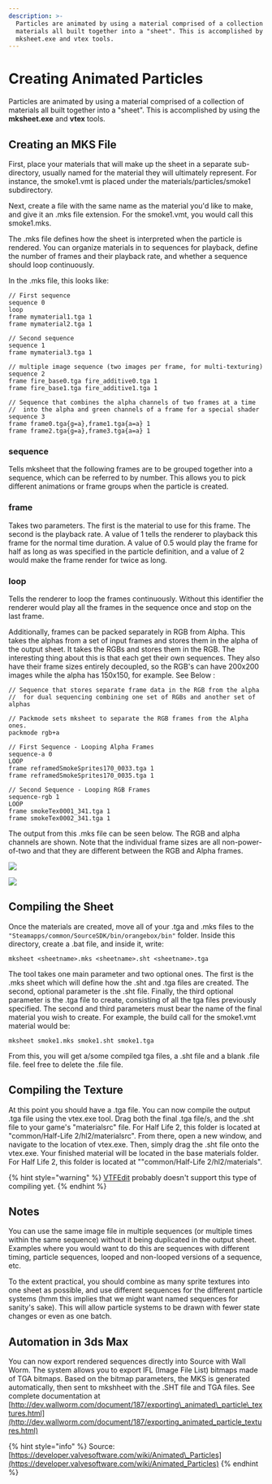 ```yaml
---
description: >-
  Particles are animated by using a material comprised of a collection of
  materials all built together into a "sheet". This is accomplished by using the
  mksheet.exe and vtex tools.
---
```


# Creating Animated Particles

Particles are animated by using a material comprised of a collection of materials all built together into a "sheet". This is accomplished by using the **mksheet.exe** and **vtex** tools.

## Creating an MKS File

First, place your materials that will make up the sheet in a separate sub-directory, usually named for the material they will ultimately represent. For instance, the smoke1.vmt is placed under the materials/particles/smoke1 subdirectory.

Next, create a file with the same name as the material you'd like to make, and give it an .mks file extension. For the smoke1.vmt, you would call this smoke1.mks.

The .mks file defines how the sheet is interpreted when the particle is rendered. You can organize materials in to sequences for playback, define the number of frames and their playback rate, and whether a sequence should loop continuously.

In the .mks file, this looks like:

```text
// First sequence
sequence 0
loop
frame mymaterial1.tga 1
frame mymaterial2.tga 1

// Second sequence
sequence 1
frame mymaterial3.tga 1

// multiple image sequence (two images per frame, for multi-texturing)
sequence 2
frame fire_base0.tga fire_additive0.tga 1
frame fire_base1.tga fire_additive1.tga 1

// Sequence that combines the alpha channels of two frames at a time
//  into the alpha and green channels of a frame for a special shader
sequence 3
frame frame0.tga{g=a},frame1.tga{a=a} 1
frame frame2.tga{g=a},frame3.tga{a=a} 1
```

### sequence

Tells mksheet that the following frames are to be grouped together into a sequence, which can be referred to by number. This allows you to pick different animations or frame groups when the particle is created.

### frame

Takes two parameters. The first is the material to use for this frame. The second is the playback rate. A value of 1 tells the renderer to playback this frame for the normal time duration. A value of 0.5 would play the frame for half as long as was specified in the particle definition, and a value of 2 would make the frame render for twice as long.

### loop

Tells the renderer to loop the frames continuously. Without this identifier the renderer would play all the frames in the sequence once and stop on the last frame.

Additionally, frames can be packed separately in RGB from Alpha. This takes the alphas from a set of input frames and stores them in the alpha of the output sheet. It takes the RGBs and stores them in the RGB. The interesting thing about this is that each get their own sequences. They also have their frame sizes entirely decoupled, so the RGB's can have 200x200 images while the alpha has 150x150, for example. See Below :

```text
// Sequence that stores separate frame data in the RGB from the alpha
//  for dual sequencing combining one set of RGBs and another set of alphas

// Packmode sets mksheet to separate the RGB frames from the Alpha ones.
packmode rgb+a

// First Sequence - Looping Alpha Frames
sequence-a 0
LOOP
frame reframedSmokeSprites170_0033.tga 1
frame reframedSmokeSprites170_0035.tga 1

// Second Sequence - Looping RGB Frames
sequence-rgb 1
LOOP
frame smokeTex0001_341.tga 1
frame smokeTex0002_341.tga 1
```

The output from this .mks file can be seen below. The RGB and alpha channels are shown. Note that the individual frame sizes are all non-power-of-two and that they are different between the RGB and Alpha frames.

![](../../../.gitbook/assets/vista_smoke_rgb.jpg)

![](../../../.gitbook/assets/vista_smoke_alpha.jpg)

## Compiling the Sheet

Once the materials are created, move all of your .tga and .mks files to the `"Steamapps/common/SourceSDK/bin/orangebox/bin"` folder. Inside this directory, create a .bat file, and inside it, write:

```text
mksheet <sheetname>.mks <sheetname>.sht <sheetname>.tga
```

The tool takes one main parameter and two optional ones. The first is the .mks sheet which will define how the .sht and .tga files are created. The second, optional parameter is the .sht file. Finally, the third optional parameter is the .tga file to create, consisting of all the tga files previously specified. The second and third parameters must bear the name of the final material you wish to create. For example, the build call for the smoke1.vmt material would be:

```text
mksheet smoke1.mks smoke1.sht smoke1.tga
```

From this, you will get a/some compiled tga files, a .sht file and a blank .file file. feel free to delete the .file file.

## Compiling the Texture

At this point you should have a .tga file. You can now compile the output .tga file using the vtex.exe tool. Drag both the final .tga file/s, and the .sht file to your game's "materialsrc" file. For Half Life 2, this folder is located at "common/Half-Life 2/hl2/materialsrc". From there, open a new window, and navigate to the location of vtex.exe. Then, simply drag the .sht file onto the vtex.exe. Your finished material will be located in the base materials folder. For Half Life 2, this folder is located at ""common/Half-Life 2/hl2/materials".

{% hint style="warning" %}
[VTFEdit](../../../how-to-start-modding/modding-tools/#vtf-and-vmt) probably doesn't support this type of compiling yet.
{% endhint %}

## Notes

You can use the same image file in multiple sequences \(or multiple times within the same sequence\) without it being duplicated in the output sheet. Examples where you would want to do this are sequences with different timing, particle sequences, looped and non-looped versions of a sequence, etc.

To the extent practical, you should combine as many sprite textures into one sheet as possible, and use different sequences for the different particle systems \(hmm this implies that we might want named sequences for sanity's sake\). This will allow particle systems to be drawn with fewer state changes or even as one batch.

## Automation in 3ds Max

You can now export rendered sequences directly into Source with Wall Worm. The system allows you to export IFL \(Image File List\) bitmaps made of TGA bitmaps. Based on the bitmap parameters, the MKS is generated automatically, then sent to mkshheet with the .SHT file and TGA files. See complete documentation at [http://dev.wallworm.com/document/187/exporting\_animated\_particle\_textures.html](http://dev.wallworm.com/document/187/exporting_animated_particle_textures.html)

{% hint style="info" %}
Source: [https://developer.valvesoftware.com/wiki/Animated\_Particles](https://developer.valvesoftware.com/wiki/Animated_Particles)
{% endhint %}

